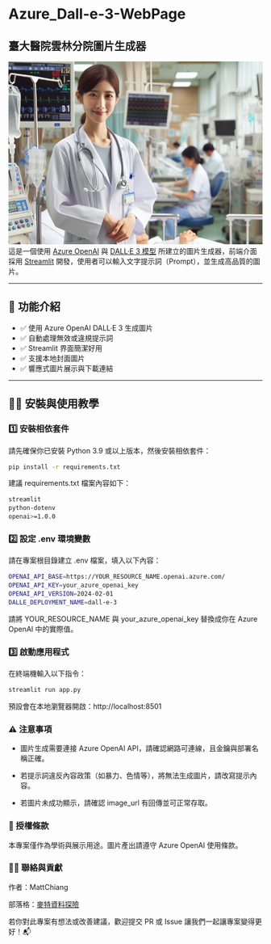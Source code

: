 # Azure_Dall-e-3-WebPage
## 臺大醫院雲林分院圖片生成器
![](/img/123.jpg)
這是一個使用 [Azure OpenAI](https://learn.microsoft.com/en-us/azure/cognitive-services/openai/) 與 [DALL·E 3 模型](https://openai.com/dall-e) 所建立的圖片生成器，前端介面採用 [Streamlit](https://streamlit.io/) 開發，使用者可以輸入文字提示詞（Prompt），並生成高品質的圖片。

---

## 🚀 功能介紹

- ✅ 使用 Azure OpenAI DALL·E 3 生成圖片
- ✅ 自動處理無效或違規提示詞
- ✅ Streamlit 界面簡潔好用
- ✅ 支援本地封面圖片
- ✅ 響應式圖片展示與下載連結

---

## 🧑‍💻 安裝與使用教學

### 1️⃣ 安裝相依套件

請先確保你已安裝 Python 3.9 或以上版本，然後安裝相依套件：

```bash
pip install -r requirements.txt
```
建議 requirements.txt 檔案內容如下：

```bash
streamlit
python-dotenv
openai>=1.0.0
```
### 2️⃣ 設定 .env 環境變數
請在專案根目錄建立 .env 檔案，填入以下內容：

```bash
OPENAI_API_BASE=https://YOUR_RESOURCE_NAME.openai.azure.com/
OPENAI_API_KEY=your_azure_openai_key
OPENAI_API_VERSION=2024-02-01
DALLE_DEPLOYMENT_NAME=dall-e-3
```
請將 YOUR_RESOURCE_NAME 與 your_azure_openai_key 替換成你在 Azure OpenAI 中的實際值。

### 3️⃣ 啟動應用程式
在終端機輸入以下指令：
```bash
streamlit run app.py
```
預設會在本地瀏覽器開啟：http://localhost:8501


### ⚠️ 注意事項
- 圖片生成需要連接 Azure OpenAI API，請確認網路可連線，且金鑰與部署名稱正確。

- 若提示詞違反內容政策（如暴力、色情等），將無法生成圖片，請改寫提示內容。

- 若圖片未成功顯示，請確認 image_url 有回傳並可正常存取。

### 📄 授權條款
本專案僅作為學術與展示用途。圖片產出請遵守 Azure OpenAI 使用條款。

### 🙋‍♀️ 聯絡與貢獻
作者：MattChiang

部落格：[麥特資料探險](https://mattdataadventures.com/)

若你對此專案有想法或改善建議，歡迎提交 PR 或 Issue 讓我們一起讓專案變得更好！📬
